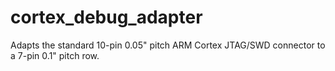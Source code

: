# cortex_debug_adapter
Adapts the standard 10-pin 0.05" pitch ARM Cortex JTAG/SWD connector to a 7-pin 0.1" pitch row.
